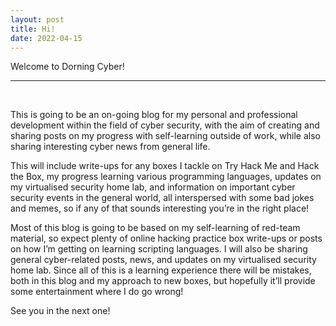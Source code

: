 ```yaml
---
layout: post
title: Hi! 
date: 2022-04-15
---
```


Welcome to Dorning Cyber!

---

&nbsp;

This is going to be an on-going blog for my personal and professional development within the field of cyber security, with the aim of creating and sharing posts on my progress with self-learning outside of work, while also sharing interesting cyber news from general life. 

This will include write-ups for any boxes I tackle on Try Hack Me and Hack the Box, my progress learning various programming languages, updates on my virtualised security home lab, and information on important cyber security events in the general world, all interspersed with some bad jokes and memes, so if any of that sounds interesting you’re in the right place!

Most of this blog is going to be based on my self-learning of red-team material, so expect plenty of online hacking practice box write-ups or posts on how I’m getting on learning scripting languages. I will also be sharing general cyber-related posts, news, and updates on my virtualised security home lab. Since all of this is a learning experience there will be mistakes, both in this blog and my approach to new boxes, but hopefully it’ll provide some entertainment where I do go wrong!

See you in the next one!
